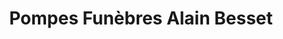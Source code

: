 ---
title: "Pompes Funèbres Alain Besset"
url: /pont-eveque/pompes-funebres-alain-besset/
shop: directeurs de funérailles
---